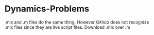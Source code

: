 # Dynamics-Problems

.mlx and .m files do the same thing. However Github does not recognize .mlx files since they are live script files. Download .mlx over .m
